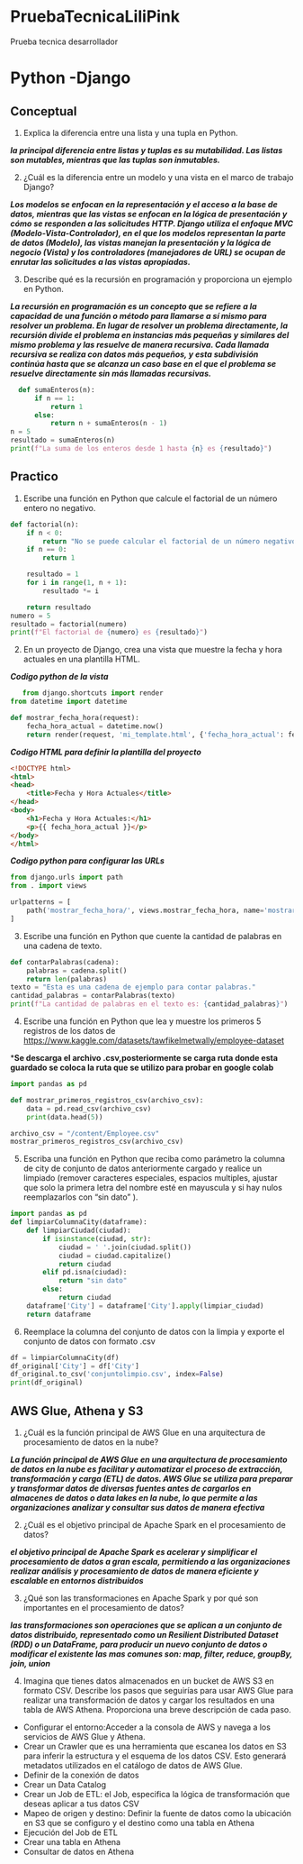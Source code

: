 # PruebaTecnicaLiliPink
Prueba tecnica desarrollador
# Python -Django

## Conceptual  
1.	Explica la diferencia entre una lista y una tupla en Python.

***la principal diferencia entre listas y tuplas es su mutabilidad. Las listas son mutables, mientras que las tuplas son inmutables.*** 

2.	¿Cuál es la diferencia entre un modelo y una vista en el marco de trabajo Django?

***Los modelos se enfocan en la representación y el acceso a la base de datos, mientras que las vistas se enfocan en la lógica de presentación y cómo se responden a las solicitudes HTTP. Django utiliza el enfoque MVC (Modelo-Vista-Controlador), en el que los modelos representan la parte de datos (Modelo), las vistas manejan la presentación y la lógica de negocio (Vista) y los controladores (manejadores de URL) se ocupan de enrutar las solicitudes a las vistas apropiadas.***

3.	Describe qué es la recursión en programación y proporciona un ejemplo en Python.

***La recursión en programación es un concepto que se refiere a la capacidad de una función o método para llamarse a sí mismo para resolver un problema. En lugar de resolver un problema directamente, la recursión divide el problema en instancias más pequeñas y similares del mismo problema y las resuelve de manera recursiva. Cada llamada recursiva se realiza con datos más pequeños, y esta subdivisión continúa hasta que se alcanza un caso base en el que el problema se resuelve directamente sin más llamadas recursivas.***

```python
  def sumaEnteros(n):
      if n == 1:
          return 1
      else:
          return n + sumaEnteros(n - 1)
n = 5
resultado = sumaEnteros(n)
print(f"La suma de los enteros desde 1 hasta {n} es {resultado}")
```
## Practico

1. Escribe una función en Python que calcule el factorial de un número entero no negativo.
```python
def factorial(n):
    if n < 0:
        return "No se puede calcular el factorial de un número negativo."
    if n == 0:
        return 1

    resultado = 1
    for i in range(1, n + 1):
        resultado *= i

    return resultado
numero = 5
resultado = factorial(numero)
print(f"El factorial de {numero} es {resultado}")

```
2. En un proyecto de Django, crea una vista que muestre la fecha y hora actuales en una
plantilla HTML.

***Codigo python de la vista***
```python
   from django.shortcuts import render
from datetime import datetime

def mostrar_fecha_hora(request):
    fecha_hora_actual = datetime.now()
    return render(request, 'mi_template.html', {'fecha_hora_actual': fecha_hora_actual})
```
***Codigo HTML para definir la plantilla del proyecto***
```HTML
<!DOCTYPE html>
<html>
<head>
    <title>Fecha y Hora Actuales</title>
</head>
<body>
    <h1>Fecha y Hora Actuales:</h1>
    <p>{{ fecha_hora_actual }}</p>
</body>
</html>
```
***Codigo python para configurar las URLs***
```python
from django.urls import path
from . import views

urlpatterns = [
    path('mostrar_fecha_hora/', views.mostrar_fecha_hora, name='mostrar_fecha_hora'),
]
```

3. Escribe una función en Python que cuente la cantidad de palabras en una cadena de texto.
```python
def contarPalabras(cadena):
    palabras = cadena.split()
    return len(palabras)
texto = "Esta es una cadena de ejemplo para contar palabras."
cantidad_palabras = contarPalabras(texto)
print(f"La cantidad de palabras en el texto es: {cantidad_palabras}")

```
4. Escribe una función en Python que lea y muestre los primeros 5 registros de los datos de
https://www.kaggle.com/datasets/tawfikelmetwally/employee-dataset

***Se descarga el archivo .csv,posteriormente se carga  ruta donde esta guardado se coloca la ruta  que se utilizo para probar en google colab**
```python
import pandas as pd

def mostrar_primeros_registros_csv(archivo_csv):
    data = pd.read_csv(archivo_csv)
    print(data.head(5))

archivo_csv = "/content/Employee.csv"
mostrar_primeros_registros_csv(archivo_csv)
```

5. Escriba una función en Python que reciba como parámetro la columna de city de conjunto
de datos anteriormente cargado y realice un limpiado (remover caracteres especiales,
espacios multiples, ajustar que solo la primera letra del nombre esté en mayuscula y si hay
nulos reemplazarlos con “sin dato” ).

```python
import pandas as pd
def limpiarColumnaCity(dataframe):
    def limpiarCiudad(ciudad):
        if isinstance(ciudad, str):
            ciudad = ' '.join(ciudad.split())
            ciudad = ciudad.capitalize()
            return ciudad
        elif pd.isna(ciudad):
            return "sin dato"
        else:
            return ciudad
    dataframe['City'] = dataframe['City'].apply(limpiar_ciudad)
    return dataframe
```
6. Reemplace la columna del conjunto de datos con la limpia y exporte el conjunto de datos
con formato .csv

```python
df = limpiarColumnaCity(df)
df_original['City'] = df['City']
df_original.to_csv('conjuntolimpio.csv', index=False) 
print(df_original)
```
## AWS Glue, Athena y S3 

1.	¿Cuál es la función principal de AWS Glue en una arquitectura de procesamiento de datos en la nube? 

***La función principal de AWS Glue en una arquitectura de procesamiento de datos en la nube es facilitar y automatizar el proceso de extracción, transformación y carga (ETL) de datos. AWS Glue se utiliza para preparar y transformar datos de diversas fuentes antes de cargarlos en almacenes de datos o data lakes en la nube, lo que permite a las organizaciones analizar y consultar sus datos de manera efectiva***

2.	¿Cuál es el objetivo principal de Apache Spark en el procesamiento de datos? 

***el objetivo principal de Apache Spark es acelerar y simplificar el procesamiento de datos a gran escala, permitiendo a las organizaciones realizar análisis y procesamiento de datos de manera eficiente y escalable en entornos distribuidos***

3.	¿Qué son las transformaciones en Apache Spark y por qué son importantes en el procesamiento de datos? 

***las transformaciones son operaciones que se aplican a un conjunto de datos distribuido, representado como un Resilient Distributed Dataset (RDD) o un DataFrame, para producir un nuevo conjunto de datos o modificar el existente las mas comunes son: map, filter, reduce, groupBy, join, union***

4.	Imagina que tienes datos almacenados en un bucket de AWS S3 en formato CSV. Describe los pasos que seguirías para usar AWS Glue para realizar una transformación de datos y cargar los resultados en una tabla de AWS Athena. Proporciona una breve descripción de cada paso.

+ Configurar el entorno:Acceder a la consola de AWS y navega a los servicios de AWS Glue y Athena.
+ Crear un Crawler que es una herramienta que escanea los  datos en S3 para inferir la estructura y el esquema de los datos CSV. Esto generará metadatos utilizados en el catálogo de datos de AWS Glue.
+ Definir de la conexión de datos
+ Crear un Data Catalog
+ Crear  un Job de ETL: el Job, especifica la lógica de transformación que deseas aplicar a tus datos CSV
+ Mapeo de origen y destino: Definir la fuente de datos como la ubicación en S3 que se configuro y el destino como una tabla en Athena
+ Ejecución del Job de ETL
+ Crear una tabla en Athena
+ Consultar de datos en Athena



